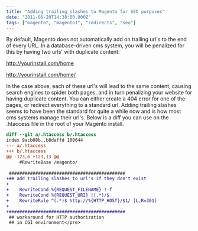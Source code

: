 ```yaml
---
title: "Adding trailing slashes to Magento for SEO purposes"
date: "2011-06-20T14:38:00.000Z"
tags: ["magento", "magento1", "redirects", "seo"]
---
```


By default, Magento does not automatically add on trailing url's to the end of every URL. In a database-driven cms system, you will be penalized for this by having two urls' with duplicate content:

http://yourinstall.com/home

http://yourinstall.com/home/

In the case above, each of these url's will lead to the same content, causing search engines to spider both pages, and in turn penalizing your website for having duplicate content. You can either create a 404 error for one of the pages, or redirect everything to a standard url. Adding trailing slashes seems to have been the standard for quite a while now and is how most cms systems manage their url's. Below is a diff you can use on the .htaccess file in the root of your Magento install.

```diff
diff --git a/.htaccess b/.htaccess
index 9acb08b..b8daffd 100644
--- a/.htaccess
+++ b/.htaccess
@@ -123,6 +123,13 @@
     #RewriteBase /magento/
 
 ############################################
+## add trailing slashes to url's if they don't exist
+
+    RewriteCond %{REQUEST_FILENAME} !-f
+    RewriteCond %{REQUEST_URI} !(.*)/$
+    RewriteRule ^(.*)$ http://%{HTTP_HOST}/$1/ [L,R=301]
+
+############################################
 ## workaround for HTTP authorization
 ## in CGI environment</pre>
 ```
